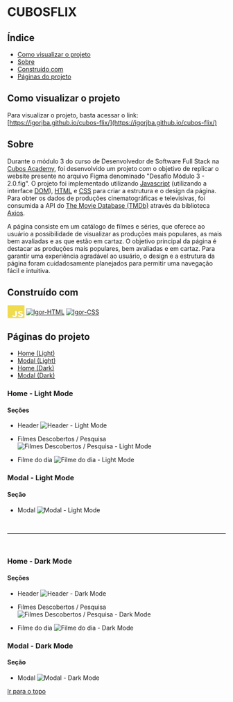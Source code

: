 
# CUBOSFLIX

## Índice

- [Como visualizar o projeto](#como-visualizar-o-projeto)<!-- omit from toc -->
- [Sobre](#sobre)
- [Construído com](#construído-com)
- [Páginas do projeto](#páginas-do-projeto)

## Como visualizar o projeto

Para visualizar o projeto, basta acessar o link: [https://igorjba.github.io/cubos-flix/](https://igorjba.github.io/cubos-flix/)

## Sobre
 
Durante o módulo 3 do curso de Desenvolvedor de Software Full Stack na [Cubos Academy](https://cubos.academy/cursos/desenvolvimento-de-software), foi desenvolvido um projeto com o objetivo de replicar o website presente no arquivo Figma denominado "Desafio Módulo 3 - 2.0.fig". O projeto foi implementado utilizando [Javascript](https://developer.mozilla.org/pt-BR/docs/Web/JavaScript) (utilizando a interface [DOM](https://developer.mozilla.org/pt-BR/docs/Web/API/Document_Object_Model)), [HTML](https://developer.mozilla.org/pt-BR/docs/Web/HTML) e [CSS](https://developer.mozilla.org/pt-BR/docs/Web/CSS) para criar a estrutura e o design da página. Para obter os dados de produções cinematográficas e televisivas, foi consumida a API do [The Movie Database (TMDb)](https://www.themoviedb.org/) através da biblioteca [Axios](https://axios-http.com/docs/intro).

A página consiste em um catálogo de filmes e séries, que oferece ao usuário a possibilidade de visualizar as produções mais populares, as mais bem avaliadas e as que estão em cartaz. O objetivo principal da página é destacar as produções mais populares, bem avaliadas e em cartaz. Para garantir uma experiência agradável ao usuário, o design e a estrutura da página foram cuidadosamente planejados para permitir uma navegação fácil e intuitiva.

## Construído com

<a href="https://developer.mozilla.org/pt-BR/docs/Web/JavaScript" target="_blank"><img align="center" title="JavaScript" alt="Igor-Js" height="30" width="40" src="https://raw.githubusercontent.com/devicons/devicon/master/icons/javascript/javascript-plain.svg"></a>
<a href="https://developer.mozilla.org/pt-BR/docs/Web/HTML" target="_blank"><img align="center" title="HTML" alt="Igor-HTML" height="30" width="40" src="https://cdn.jsdelivr.net/gh/devicons/devicon/icons/html5/html5-plain-wordmark.svg"></a>
<a href="https://developer.mozilla.org/pt-BR/docs/Web/CSS" target="_blank"><img align="center" title="CSS" alt="Igor-CSS" height="30" width="40" src="https://cdn.jsdelivr.net/gh/devicons/devicon/icons/css3/css3-plain-wordmark.svg"></a>
<br/>

## Páginas do projeto

<detail>

- [Home (Light)](#home---light-mode) <!-- omit from toc -->
- [Modal (Light)](#modal---light-mode) 
- [Home (Dark)](#home---dark-mode) 
- [Modal (Dark)](#modal---dark-mode) 
</detail>

### Home - Light Mode

#### Seções  

- Header ![](https://i.ibb.co/0JXQpSb/header-light.png "Header - Light Mode")

- Filmes Descobertos / Pesquisa ![](https://i.ibb.co/xStDvy5/filmes-descobertos-light.png "Filmes Descobertos / Pesquisa - Light Mode")

- Filme do dia ![](https://i.ibb.co/VD1fTZT/filme-do-dia-light.png "Filme do dia - Light Mode")

### Modal - Light Mode

#### Seção  

- Modal ![](https://i.ibb.co/3hgxwBP/modal-light.png "Modal - Light Mode")

<br>

---
<br>

### Home - Dark Mode


#### Seções  

- Header ![](https://i.ibb.co/VHSnZLm/header-dark.png "Header - Dark Mode")

- Filmes Descobertos / Pesquisa ![](https://i.ibb.co/FkQbRtx/filmes-descobertos-dark.png "Filmes Descobertos / Pesquisa - Dark Mode")

- Filme do dia ![](https://i.ibb.co/d0y5Jbk/filme-do-dia-dark.png "Filme do dia - Dark Mode")

### Modal - Dark Mode

#### Seção  

- Modal ![](https://i.ibb.co/h8LbgLk/modal-dark1.png "Modal - Dark Mode")



[Ir para o topo](#cubosflix)

[def]: #home
